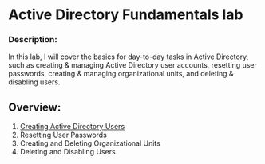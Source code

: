 # Active Directory Fundamentals lab
### Description:
In this lab, I will cover the basics for day-to-day tasks in Active Directory, such as creating & managing Active Directory user accounts, resetting user passwords, creating & managing organizational units, and deleting & disabling users.
## Overview: 
1. [Creating Active Directory Users](https://github.com/jvilla1901/activeDirectoryFundamentals/blob/main/creatingActiveDirectoryUsers.md)
2. Resetting User Passwords
3. Creating and Deleting Organizational Units
4. Deleting and Disabling Users
